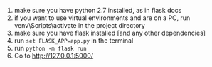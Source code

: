 1. make sure you have python 2.7 installed, as in flask docs
2. if you want to use virtual environments and are on a PC, run venv\Scripts\activate in the project directory
3. make sure you have flask installed [and any other dependencies]
3. run `set FLASK_APP=app.py` in the terminal
4. run `python -m flask run`
5. Go to http://127.0.0.1:5000/

